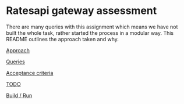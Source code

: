 # Ratesapi gateway assessment

There are many queries with this assignment which means we have not built the whole task, rather started the process in a modular way.
This README outlines the approach taken and why.

[Approach](./README-approach.md)

[Queries](./README-queries.md)

[Acceptance criteria](./README-ac.md)

[TODO](./README-todo.md)

[Build / Run](./README-build.md)



